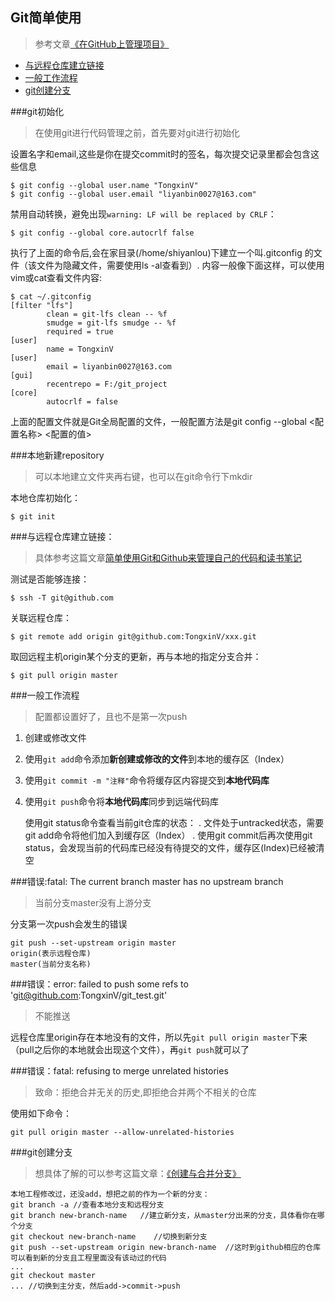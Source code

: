 Git简单使用
-----------------------

> 参考文章[《在GitHub上管理项目》][2]


* [与远程仓库建立链接](#与远程仓库建立链接)
* [一般工作流程](#一般工作流程)
* [git创建分支](#git创建分支)



###git初始化
> 在使用git进行代码管理之前，首先要对git进行初始化

设置名字和email,这些是你在提交commit时的签名，每次提交记录里都会包含这些信息

    $ git config --global user.name "TongxinV"
    $ git config --global user.email "liyanbin0027@163.com"
    
禁用自动转换，避免出现`warning: LF will be replaced by CRLF`：

    $ git config --global core.autocrlf false  

执行了上面的命令后,会在家目录(/home/shiyanlou)下建立一个叫.gitconfig 的文件（该文件为隐藏文件，需要使用ls -al查看到）. 内容一般像下面这样，可以使用vim或cat查看文件内容:

    $ cat ~/.gitconfig
    [filter "lfs"]
            clean = git-lfs clean -- %f
            smudge = git-lfs smudge -- %f
            required = true
    [user]
            name = TongxinV
    [user]
            email = liyanbin0027@163.com
    [gui]
            recentrepo = F:/git_project
    [core]
            autocrlf = false
            
上面的配置文件就是Git全局配置的文件，一般配置方法是git config --global <配置名称> <配置的值>

###本地新建repository
> 可以本地建立文件夹再右键，也可以在git命令行下mkdir

本地仓库初始化：

    $ git init

###与远程仓库建立链接：

> 具体参考这篇文章[简单使用Git和Github来管理自己的代码和读书笔记][1]

测试是否能够连接：

    $ ssh -T git@github.com
关联远程仓库：

    $ git remote add origin git@github.com:TongxinV/xxx.git
取回远程主机origin某个分支的更新，再与本地的指定分支合并：

    $ git pull origin master


###一般工作流程

> 配置都设置好了，且也不是第一次push

 1. 创建或修改文件
 2. 使用`git add`命令添加**新创建或修改的文件**到本地的缓存区（Index）
 3. 使用`git commit -m "注释"`命令将缓存区内容提交到**本地代码库**
 4. 使用`git push`命令将**本地代码库**同步到远端代码库


    使用git status命令查看当前git仓库的状态：
    . 文件处于untracked状态，需要git add命令将他们加入到缓存区（Index）
    . 使用git commit后再次使用git status，会发现当前的代码库已经没有待提交的文件，缓存区(Index)已经被清空


###错误:fatal: The current branch master has no upstream branch

> 当前分支master没有上游分支

分支第一次push会发生的错误

    git push --set-upstream origin master
    origin(表示远程仓库) 
    master(当前分支名称)


###错误：error: failed to push some refs to 'git@github.com:TongxinV/git_test.git'

> 不能推送

远程仓库里origin存在本地没有的文件，所以先`git pull origin master`下来（pull之后你的本地就会出现这个文件），再`git push`就可以了



###错误：fatal: refusing to merge unrelated histories

> 致命：拒绝合并无关的历史,即拒绝合并两个不相关的仓库

使用如下命令：

    git pull origin master --allow-unrelated-histories 


###git创建分支

> 想具体了解的可以参考这篇文章：[《创建与合并分支》][3]

```
本地工程修改过，还没add，想把之前的作为一个新的分支：
git branch -a //查看本地分支和远程分支
git branch new-branch-name   //建立新分支，从master分出来的分支，具体看你在哪个分支
git checkout new-branch-name    //切换到新分支
git push --set-upstream origin new-branch-name  //这时到github相应的仓库可以看到新的分支且工程里面没有该动过的代码
...
git checkout master
... //切换到主分支，然后add->commit->push
```

[1]:http://www.open-open.com/lib/view/open1423810370232.html
[2]:http://www.cnblogs.com/mengdd/p/3447464.html
[3]:http://www.liaoxuefeng.com/wiki/0013739516305929606dd18361248578c67b8067c8c017b000/001375840038939c291467cc7c747b1810aab2fb8863508000
